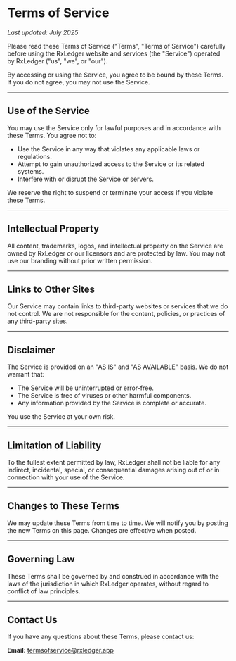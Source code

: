 # Terms of Service

_Last updated: July 2025_

Please read these Terms of Service ("Terms", "Terms of Service") carefully before using the RxLedger website and services (the "Service") operated by RxLedger ("us", "we", or "our").

By accessing or using the Service, you agree to be bound by these Terms. If you do not agree, you may not use the Service.

---

## Use of the Service

You may use the Service only for lawful purposes and in accordance with these Terms. You agree not to:

- Use the Service in any way that violates any applicable laws or regulations.
- Attempt to gain unauthorized access to the Service or its related systems.
- Interfere with or disrupt the Service or servers.

We reserve the right to suspend or terminate your access if you violate these Terms.

---

## Intellectual Property

All content, trademarks, logos, and intellectual property on the Service are owned by RxLedger or our licensors and are protected by law. You may not use our branding without prior written permission.

---

## Links to Other Sites

Our Service may contain links to third-party websites or services that we do not control. We are not responsible for the content, policies, or practices of any third-party sites.

---

## Disclaimer

The Service is provided on an "AS IS" and "AS AVAILABLE" basis. We do not warrant that:

- The Service will be uninterrupted or error-free.
- The Service is free of viruses or other harmful components.
- Any information provided by the Service is complete or accurate.

You use the Service at your own risk.

---

## Limitation of Liability

To the fullest extent permitted by law, RxLedger shall not be liable for any indirect, incidental, special, or consequential damages arising out of or in connection with your use of the Service.

---

## Changes to These Terms

We may update these Terms from time to time. We will notify you by posting the new Terms on this page. Changes are effective when posted.

---

## Governing Law

These Terms shall be governed by and construed in accordance with the laws of the jurisdiction in which RxLedger operates, without regard to conflict of law principles.

---

## Contact Us

If you have any questions about these Terms, please contact us:

**Email:** termsofservice@rxledger.app
